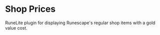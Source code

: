 # Shop Prices

RuneLite plugin for displaying Runescape's regular shop items with a gold value cost.